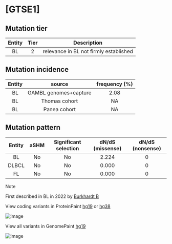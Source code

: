 # [GTSE1]

## Mutation tier

|Entity|Tier|Description                           |
|:------:|:----:|--------------------------------------|
|BL    |2   |relevance in BL not firmly established|
## Mutation incidence

|Entity|source               |frequency (%)|
|:------:|:---------------------:|:-------------:|
|BL    |GAMBL genomes+capture|2.08         |
|BL    |Thomas cohort        |  NA         |
|BL    |Panea cohort         |  NA         |

## Mutation pattern

|Entity|aSHM|Significant selection|dN/dS (missense)|dN/dS (nonsense)|
|:------:|:----:|:---------------------:|:----------------:|:----------------:|
|BL    |No  |No                   |2.224           |0               |
|DLBCL |No  |No                   |0.000           |0               |
|FL    |No  |No                   |0.000           |0               |


> [!NOTE]
> First described in BL in 2022 by [Burkhardt B](https://pubmed.ncbi.nlm.nih.gov/35794096)

View coding variants in ProteinPaint [hg19](https://www.bcgsc.ca/downloads/morinlab/GAMBL/test/genes/GTSE1_protein.html)  or [hg38](https://www.bcgsc.ca/downloads/morinlab/GAMBL/test/genes/GTSE1_protein_hg38.html)

![image](../../images/proteinpaint/GTSE1_NM_016426.svg)

View all variants in GenomePaint [hg19](https://www.bcgsc.ca/downloads/morinlab/GAMBL/test/genes/GTSE1.html)

![image](../../images/proteinpaint/GTSE1.svg)
